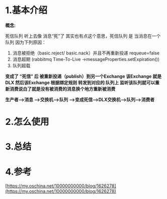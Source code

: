 # 1.基本介绍

**概念:**

死信队列 听上去像 消息“死”了     其实也有点这个意思，死信队列  是 当消息在一个队列 因为下列原因：

1. 消息被拒绝（basic.reject/ basic.nack）并且不再重新投递 requeue=false
2. 消息超期 \(rabbitmq  Time-To-Live -&gt;messageProperties.setExpiration\(\)\) 
3. 队列超载

**变成了 “死信” 后    被重新投递（publish）到另一个Exchange   该Exchange 就是DLX 然后该Exchange 根据绑定规则 转发到对应的 队列上  监听该队列就可以重新消费说白了就是没有被消费的消息换个地方重新被消费**

**生产者--&gt;消息 --&gt;交换机--&gt;队列  --&gt;变成死信--&gt;DLX交换机--&gt;队列--&gt;消费者**

# 2.怎么使用



# 3.总结

# 4.参考

[https://my.oschina.net/10000000000/blog/1626278](https://my.oschina.net/10000000000/blog/1626278)

